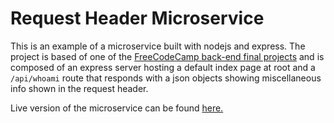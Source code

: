 # Request Header Microservice

This is an example of a microservice built with nodejs and express. The project is based of one of the [FreeCodeCamp back-end final projects](https://www.freecodecamp.org/learn/back-end-development-and-apis/back-end-development-and-apis-projects/request-header-parser-microservice) and is composed of an express server hosting a default index page at root and a `/api/whoami` route that responds with a json objects showing miscellaneous info shown in the request header.

Live version of the microservice can be found [here.](https://request-header-microservice-12.herokuapp.com/)
